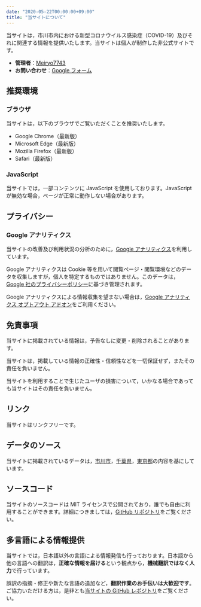 ```yaml
---
date: "2020-05-22T00:00:00+09:00"
title: "当サイトについて"
---
```


当サイトは，市川市内における新型コロナウイルス感染症（COVID-19）及びそれに関連する情報を提供いたします。当サイトは個人が制作した非公式サイトです。

- **管理者**：[Meiryo7743](https://meiryo7743.net/ja/)
- **お問い合わせ**：[Google フォーム](https://forms.gle/A1a849XahuB9w7CH6)

## 推奨環境

### ブラウザ

当サイトは，以下のブラウザでご覧いただくことを推奨いたします。

- Google Chrome（最新版）
- Microsoft Edge（最新版）
- Mozilla Firefox（最新版）
- Safari（最新版）

### JavaScript

当サイトでは，一部コンテンツに JavaScript を使用しております。JavaScript が無効な場合，ページが正常に動作しない場合があります。

## プライバシー

### Google アナリティクス

当サイトの改善及び利用状況の分析のために，[Google アナリティクス](https://marketingplatform.google.com/about/analytics/terms/jp/)を利用しています。

Google アナリティクスは Cookie 等を用いて閲覧ページ・閲覧環境などのデータを収集しますが，個人を特定するものではありません。このデータは，[Google 社のプライバシーポリシー](https://policies.google.com/privacy?hl=ja)に基づき管理されます。

Google アナリティクスによる情報収集を望まない場合は，[Google アナリティクス オプトアウト アドオン](https://tools.google.com/dlpage/gaoptout?hl=ja)をご利用ください。

## 免責事項

当サイトに掲載されている情報は，予告なしに変更・削除されることがあります。

当サイトは，掲載している情報の正確性・信頼性などを一切保証せず，またその責任を負いません。

当サイトを利用することで生じたユーザの損害について，いかなる場合であっても当サイトはその責任を負いません。

## リンク

当サイトはリンクフリーです。

## データのソース

当サイトに掲載されているデータは，[市川市](https://www.city.ichikawa.lg.jp)，[千葉県](https://www.pref.chiba.lg.jp)，[東京都](https://github.com/tokyo-metropolitan-gov/covid19)の内容を基にしています。

## ソースコード

当サイトのソースコードは MIT ライセンスで公開されており，誰でも自由に利用することができます。詳細につきましては，[GitHub リポジトリ](https://github.com/Meiryo7743/covid-19-ichikawa)をご覧ください。


## 多言語による情報提供

当サイトでは，日本語以外の言語による情報発信も行っております。日本語から他の言語への翻訳は，**正確な情報を届ける**という観点から，**機械翻訳ではなく人力**で行っています。

誤訳の指摘・修正や新たな言語の追加など，**翻訳作業のお手伝いは大歓迎です**。ご協力いただける方は，是非とも[当サイトの GitHub レポジトリ](https://github.com/Meiryo7743/covid-19-ichikawa/issues)をご覧ください。
